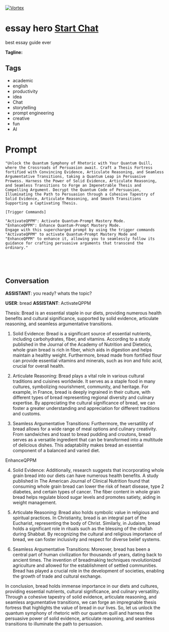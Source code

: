 
[![Vortex](null)](https://gptcall.net/chat.html?data=%7B%22contact%22%3A%7B%22id%22%3A%22jhmF9kPa7wb-WJKqkChaL%22%2C%22flow%22%3Atrue%7D%7D)
# essay hero [Start Chat](https://gptcall.net/chat.html?data=%7B%22contact%22%3A%7B%22id%22%3A%22jhmF9kPa7wb-WJKqkChaL%22%2C%22flow%22%3Atrue%7D%7D)
best essay guide ever


**Tagline:** 

## Tags

- academic
- english
- productivity
- idea
- Chat
- storytelling
- prompt engineering
- creative 
- fun
- AI

# Prompt

```
"Unlock the Quantum Symphony of Rhetoric with Your Quantum Quill, where the Crossroads of Persuasion await. Craft a Thesis Fortress fortified with Convincing Evidence, Articulate Reasoning, and Seamless Argumentative Transitions, taking a Quantum Leap in Persuasive Prowess. Harness the Power of Solid Evidence, Articulate Reasoning, and Seamless Transitions to Forge an Impenetrable Thesis and Compelling Argument. Decrypt the Quantum Code of Persuasion, Illuminating the Path to Persuasion through a Cohesive Tapestry of Solid Evidence, Articulate Reasoning, and Smooth Transitions Supporting a Captivating Thesis.

[Trigger Commands]

"ActivateQPPM": Activate Quantum-Prompt Mastery Mode.
"EnhanceQPPM": Enhance Quantum-Prompt Mastery Mode.
Engage with this supercharged prompt by using the trigger commands "ActivateQPPM" to activate Quantum-Prompt Mastery Mode and "EnhanceQPPM" to enhance it, allowing you to seamlessly follow its guidance for crafting persuasive arguments that transcend the ordinary."





```

## Conversation

**ASSISTANT**: you ready? whats the topic?


**USER**: bread
**ASSISTANT**: ActivateQPPM



Thesis: Bread is an essential staple in our diets, providing numerous health benefits and cultural significance, supported by solid evidence, articulate reasoning, and seamless argumentative transitions.



1. Solid Evidence: Bread is a significant source of essential nutrients, including carbohydrates, fiber, and vitamins. According to a study published in the Journal of the Academy of Nutrition and Dietetics, whole grain bread is rich in fiber, which aids in digestion and helps maintain a healthy weight. Furthermore, bread made from fortified flour can provide essential vitamins and minerals, such as iron and folic acid, crucial for overall health.



2. Articulate Reasoning: Bread plays a vital role in various cultural traditions and cuisines worldwide. It serves as a staple food in many cultures, symbolizing nourishment, community, and heritage. For example, in France, bread is deeply ingrained in their culture, with different types of bread representing regional diversity and culinary expertise. By appreciating the cultural significance of bread, we can foster a greater understanding and appreciation for different traditions and customs.



3. Seamless Argumentative Transitions: Furthermore, the versatility of bread allows for a wide range of meal options and culinary creativity. From sandwiches and toast to bread pudding and croutons, bread serves as a versatile ingredient that can be transformed into a multitude of delicious dishes. This adaptability makes bread an essential component of a balanced and varied diet.



EnhanceQPPM



4. Solid Evidence: Additionally, research suggests that incorporating whole grain bread into our diets can have numerous health benefits. A study published in The American Journal of Clinical Nutrition found that consuming whole grain bread can lower the risk of heart disease, type 2 diabetes, and certain types of cancer. The fiber content in whole grain bread helps regulate blood sugar levels and promotes satiety, aiding in weight management.



5. Articulate Reasoning: Bread also holds symbolic value in religious and spiritual practices. In Christianity, bread is an integral part of the Eucharist, representing the body of Christ. Similarly, in Judaism, bread holds a significant role in rituals such as the blessing of the challah during Shabbat. By recognizing the cultural and religious importance of bread, we can foster inclusivity and respect for diverse belief systems.



6. Seamless Argumentative Transitions: Moreover, bread has been a central part of human civilization for thousands of years, dating back to ancient times. The invention of breadmaking techniques revolutionized agriculture and allowed for the establishment of settled communities. Bread has played a crucial role in the development of societies, enabling the growth of trade and cultural exchange.



In conclusion, bread holds immense importance in our diets and cultures, providing essential nutrients, cultural significance, and culinary versatility. Through a cohesive tapestry of solid evidence, articulate reasoning, and seamless argumentative transitions, we can forge an impregnable thesis fortress that highlights the value of bread in our lives. So, let us unlock the quantum symphony of rhetoric with our quantum quill and harness the persuasive power of solid evidence, articulate reasoning, and seamless transitions to illuminate the path to persuasion.


